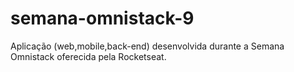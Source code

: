# semana-omnistack-9
Aplicação (web,mobile,back-end) desenvolvida durante a Semana Omnistack oferecida pela Rocketseat.
